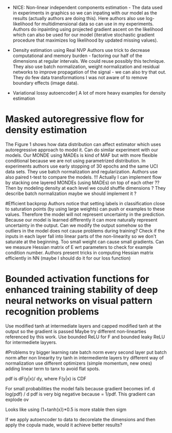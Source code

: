 * NICE: Non-linear independent components estimation - 
The data used in experiments in graphics so we can inpating with our model as the results (actually authors are
doing this).
Here authors also use log-likelihood for multidimensional data so can use in my experiments.
Authors do inpainting using projected gradient ascent on the likelihood which can also be used for our model (iterative 
stochastic gradient procedure that maximizes log likelihood by updated missing values).

* Density estimation using Real NVP
Authors use trick to decrease computational and memory burden - factoring our half of the dimensions at regular intervals.
We could reuse possibly this technique.
They also use batch normalization, weight normalization and residual networks to improve propagation of the signal - we can
also try that out.
They do few data transformations I was not aware of to remove boundary effects (image data).

* Variational lossy autoencoder]
A lot of more heavy examples for density estimation

# Masked autoregressive flow for density estimation
The Figure 1 shows how data distribution can affect estimator which uses autoregressive approach to model it. Can do 
similar experiment with our models.
Our MONDE using MADEs is kind of MAF but with more flexible conditional because we are not using parametrized distribution.
In experiments authors use early stopping of 30 epochs and the same UCI data sets. They use batch normalization and
regularization. Authors use also paired t-test to compare the models.
!!! Actually I can implement flow by stacking one layered MONDEs (using MADEs) on top of each other ?? Then by modeling
density at each level we could shuffle dimensions ? 
They describe batch normalization maybe we should implement it ?

#Efficient backprop
Authors notice that setting labels in classification close to saturation points (by using large weights) can push or 
examples to these values. Therefore the model will not represent uncertainty in the prediction.
Because our model is learned differently it can more naturally represent uncertainty in the output. 
Can we modify the output somehow so the outliers in the model does not cause problems during training?
Check if the inputs in each layer fall into linear parts of the non-linearity so we don't saturate at the beginning.
Too small weight can cause small gradients.
Can we measure Hessian matrix of E wrt parameters to check for example condition number.
Authors present tricks in computing Hessian matrix efficiently in NN (maybe I should do it for our loss function)

# Bounded activation functions for enhanced training stability of deep neural networks on visual pattern recognition problems
Use modified tanh at intermediate layers and capped modified tanh at the output so the gradient is passed
Maybe try different non-linearties referenced by this work.
Use bounded ReLU for F and bounded leaky ReLU for intermediete layyers. 

#Problems
try bigger learning rate
batch norm every second layer
put batch norm after non linearity
try tanh in intermediente layers
try different way of normalization
use different optimizers (simple momentum, new ones)
adding linear term to tanx to avoid flat spots.

pdf is dF(y|x)/ dy, where F(y|x) is CDF

For small probabilities the model fails because gradient becomes inf.
 d log(pdf) / d pdf is very big negative because = 1/pdf. This gradient can explode ov

Looks like using (1+tanh(x))*0.5 is more stable then sigm

If we apply autoencoder to data to decorelate the dimensions and then apply the copula made, would it achieve better results?


